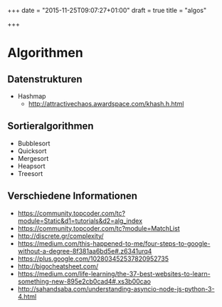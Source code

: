 +++
date = "2015-11-25T09:07:27+01:00"
draft = true
title = "algos"

+++

Algorithmen
===========

Datenstrukturen
---------------
  * Hashmap
	* http://attractivechaos.awardspace.com/khash.h.html

Sortieralgorithmen
-------------------

  * Bubblesort
  * Quicksort
  * Mergesort
  * Heapsort
  * Treesort

Verschiedene Informationen
--------------------------

  * https://community.topcoder.com/tc?module=Static&d1=tutorials&d2=alg_index
  * https://community.topcoder.com/tc?module=MatchList
  * http://discrete.gr/complexity/
  * https://medium.com/this-happened-to-me/four-steps-to-google-without-a-degree-8f381aa6bd5e#.z6341urq4
  * https://plus.google.com/102803452537820952735
  * http://bigocheatsheet.com/
  * https://medium.com/life-learning/the-37-best-websites-to-learn-something-new-895e2cb0cad4#.xs3b00cao
  * http://sahandsaba.com/understanding-asyncio-node-js-python-3-4.html
